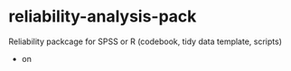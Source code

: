 reliability-analysis-pack
=========================

Reliability packcage for SPSS or R (codebook, tidy data template, scripts)

* on
